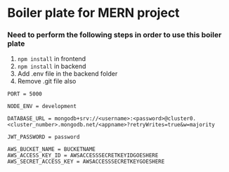 # Boiler plate for MERN project

### Need to perform the following steps in order to use this boiler plate

1. `npm install` in frontend
2. `npm install` in backend
3. Add .env file in the backend folder
4. Remove .git file also

```env
PORT = 5000

NODE_ENV = development

DATABASE_URL = mongodb+srv://<username>:<password>@cluster0.<cluster_number>.mongodb.net/<appname>?retryWrites=true&w=majority

JWT_PASSWORD = password

AWS_BUCKET_NAME = BUCKETNAME
AWS_ACCESS_KEY_ID = AWSACCESSSECRETKEYIDGOESHERE
AWS_SECRET_ACCESS_KEY = AWSACCESSSECRETKEYGOESHERE

```
